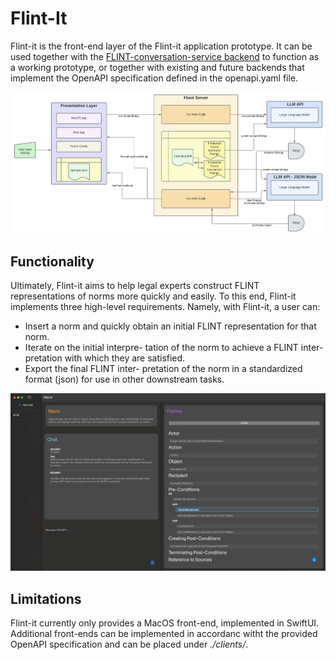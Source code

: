 # Flint-It
Flint-it is the front-end layer of the Flint-it application prototype. It can be used together with the [FLINT-conversation-service backend](https://github.com/JuliusHuizing/FLINT-conversation-service) to function as a working prototype, or together with existing and future backends that implement the OpenAPI specification defined in the openapi.yaml file.

![Architecture](./assets/arch.png)

## Functionality

Ultimately, Flint-it aims to help legal experts construct FLINT representations of norms
more quickly and easily. To this end, Flint-it implements three high-level requirements. Namely, with Flint-it, a user can:

- Insert a norm and quickly obtain
an initial FLINT representation for that norm.
- Iterate on the initial interpre-
tation of the norm to achieve a FLINT inter-
pretation with which they are satisfied.
- Export the final FLINT inter-
pretation of the norm in a standardized format (json) for use in other downstream tasks.

![UI](./assets/ui.jpeg)


## Limitations
Flint-it currently only provides a MacOS front-end, implemented in SwiftUI. Additional front-ends can be implemented in accordanc witht the provided OpenAPI specification and can be placed under *./clients/*.



